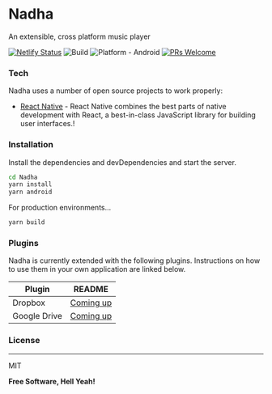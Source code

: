 # Nadha

An extensible, cross platform music player

[![Netlify Status](https://api.netlify.com/api/v1/badges/fea67322-45d4-4a22-b388-bf990397775d/deploy-status)](https://app.netlify.com/sites/nadha/deploys)
![Build](https://github.com/YajanaRao/Nadha/workflows/Build/badge.svg?branch=master)
![Platform - Android](https://img.shields.io/badge/platform-Android-yellow.svg)
[![PRs Welcome](https://img.shields.io/badge/PRs-Welcome-brightgreen.svg)](https://github.com/YajanaRao/Serenity/pulls)

### Tech

Nadha uses a number of open source projects to work properly:

* [React Native](https://reactnative.dev) - React Native combines the best parts of native development with React, a best-in-class JavaScript library for building user interfaces.!

### Installation

Install the dependencies and devDependencies and start the server.

```sh
cd Nadha
yarn install
yarn android
```

For production environments...

```sh
yarn build
```

### Plugins

Nadha is currently extended with the following plugins. Instructions on how to use them in your own application are linked below.

| Plugin | README |
| ------ | ------ |
| Dropbox | [Coming up](plugins/dropbox/README.md) |
| Google Drive | [Coming up](plugins/googledrive/README.md) |


### License
----

MIT


**Free Software, Hell Yeah!**



 

